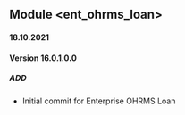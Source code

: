 ## Module <ent_ohrms_loan>

#### 18.10.2021
#### Version 16.0.1.0.0
##### ADD
- Initial commit for Enterprise OHRMS Loan 
